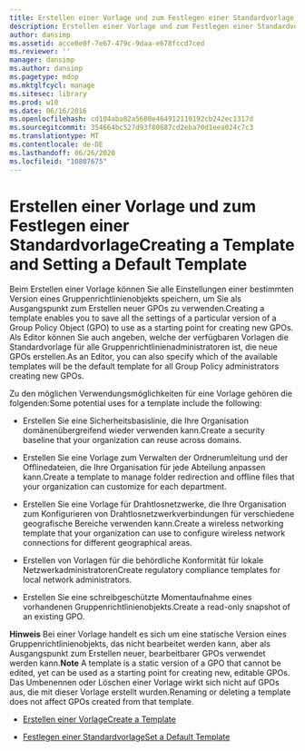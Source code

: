 ```yaml
---
title: Erstellen einer Vorlage und zum Festlegen einer Standardvorlage
description: Erstellen einer Vorlage und zum Festlegen einer Standardvorlage
author: dansimp
ms.assetid: acce0e0f-7e67-479c-9daa-e678fccd7ced
ms.reviewer: ''
manager: dansimp
ms.author: dansimp
ms.pagetype: mdop
ms.mktglfcycl: manage
ms.sitesec: library
ms.prod: w10
ms.date: 06/16/2016
ms.openlocfilehash: cd104aba82a5600e464912110192cb242ec1317d
ms.sourcegitcommit: 354664bc527d93f80687cd2eba70d1eea024c7c3
ms.translationtype: MT
ms.contentlocale: de-DE
ms.lasthandoff: 06/26/2020
ms.locfileid: "10807675"
---
```

# <span data-ttu-id="0ae11-103">Erstellen einer Vorlage und zum Festlegen einer Standardvorlage</span><span class="sxs-lookup"><span data-stu-id="0ae11-103">Creating a Template and Setting a Default Template</span></span>


<span data-ttu-id="0ae11-104">Beim Erstellen einer Vorlage können Sie alle Einstellungen einer bestimmten Version eines Gruppenrichtlinienobjekts speichern, um Sie als Ausgangspunkt zum Erstellen neuer GPOs zu verwenden.</span><span class="sxs-lookup"><span data-stu-id="0ae11-104">Creating a template enables you to save all the settings of a particular version of a Group Policy Object (GPO) to use as a starting point for creating new GPOs.</span></span> <span data-ttu-id="0ae11-105">Als Editor können Sie auch angeben, welche der verfügbaren Vorlagen die Standardvorlage für alle Gruppenrichtlinienadministratoren ist, die neue GPOs erstellen.</span><span class="sxs-lookup"><span data-stu-id="0ae11-105">As an Editor, you can also specify which of the available templates will be the default template for all Group Policy administrators creating new GPOs.</span></span>

<span data-ttu-id="0ae11-106">Zu den möglichen Verwendungsmöglichkeiten für eine Vorlage gehören die folgenden:</span><span class="sxs-lookup"><span data-stu-id="0ae11-106">Some potential uses for a template include the following:</span></span>

-   <span data-ttu-id="0ae11-107">Erstellen Sie eine Sicherheitsbasislinie, die Ihre Organisation domänenübergreifend wieder verwenden kann.</span><span class="sxs-lookup"><span data-stu-id="0ae11-107">Create a security baseline that your organization can reuse across domains.</span></span>

-   <span data-ttu-id="0ae11-108">Erstellen Sie eine Vorlage zum Verwalten der Ordnerumleitung und der Offlinedateien, die Ihre Organisation für jede Abteilung anpassen kann.</span><span class="sxs-lookup"><span data-stu-id="0ae11-108">Create a template to manage folder redirection and offline files that your organization can customize for each department.</span></span>

-   <span data-ttu-id="0ae11-109">Erstellen Sie eine Vorlage für Drahtlosnetzwerke, die Ihre Organisation zum Konfigurieren von Drahtlosnetzwerkverbindungen für verschiedene geografische Bereiche verwenden kann.</span><span class="sxs-lookup"><span data-stu-id="0ae11-109">Create a wireless networking template that your organization can use to configure wireless network connections for different geographical areas.</span></span>

-   <span data-ttu-id="0ae11-110">Erstellen von Vorlagen für die behördliche Konformität für lokale Netzwerkadministratoren</span><span class="sxs-lookup"><span data-stu-id="0ae11-110">Create regulatory compliance templates for local network administrators.</span></span>

-   <span data-ttu-id="0ae11-111">Erstellen Sie eine schreibgeschützte Momentaufnahme eines vorhandenen Gruppenrichtlinienobjekts.</span><span class="sxs-lookup"><span data-stu-id="0ae11-111">Create a read-only snapshot of an existing GPO.</span></span>

<span data-ttu-id="0ae11-112">**Hinweis**  Bei einer Vorlage handelt es sich um eine statische Version eines Gruppenrichtlinienobjekts, das nicht bearbeitet werden kann, aber als Ausgangspunkt zum Erstellen neuer, bearbeitbarer GPOs verwendet werden kann.</span><span class="sxs-lookup"><span data-stu-id="0ae11-112">**Note** A template is a static version of a GPO that cannot be edited, yet can be used as a starting point for creating new, editable GPOs.</span></span> <span data-ttu-id="0ae11-113">Das Umbenennen oder Löschen einer Vorlage wirkt sich nicht auf GPOs aus, die mit dieser Vorlage erstellt wurden.</span><span class="sxs-lookup"><span data-stu-id="0ae11-113">Renaming or deleting a template does not affect GPOs created from that template.</span></span>

 

-   [<span data-ttu-id="0ae11-114">Erstellen einer Vorlage</span><span class="sxs-lookup"><span data-stu-id="0ae11-114">Create a Template</span></span>](create-a-template-agpm30ops.md)

-   [<span data-ttu-id="0ae11-115">Festlegen einer Standardvorlage</span><span class="sxs-lookup"><span data-stu-id="0ae11-115">Set a Default Template</span></span>](set-a-default-template-agpm30ops.md)

 

 





